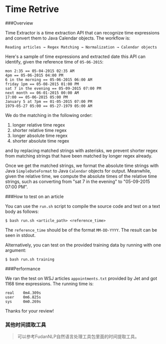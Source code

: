 
# Time Retrive

###Overview

Time Extractor is a time extraction API that can recognize time expressions and convert them to Java Calendar objects. The workflow is:

    Reading articles → Regex Matching → Normalization → Calendar objects

Here's a sample of time expressions and extracted date this API can identify, given the reference time of `05-06-2015`:

    mon 2:35 == 05-04-2015 02:35 AM
    4pm == 05-06-2015 04:00 PM
    6 in the morning == 05-06-2015 06:00 AM
    friday 1pm == 05-08-2015 01:00 PM
    sat 7 in the evening == 05-09-2015 07:00 PM
    next month == 06-01-2015 00:00 AM
    17:00 == 05-06-2015 05:00 PM
    January 5 at 7pm == 01-05-2015 07:00 PM
    1979-05-27 05:00 == 05-27-1979 05:00 AM

We do the matching in the following order:

1. longer relative time regex
2. shorter relative time regex
3. longer absolute time regex
4. shorter absolute time regex

and by replacing matched strings with asterisks, we prevent shorter regex from matching strings that have been matched by longer regex already.

Once we get the matched strings, we format the absolute time strings with Java `SimpleDateFormat` to Java `Calendar` objects for output. Meanwhile, given the relative time, we compute the absolute times of the relative time strings, such as converting from "sat 7 in the evening" to "05-09-2015 07:00 PM".

###How to test on an article

You can use the `run.sh` script to compile the source code and test on a text body as follows:

    $ bash run.sh <article_path> <reference_time>

The `reference_time` should be of the format `MM-DD-YYYY`. The result can be seen in stdout.

Alternatively, you can test on the provided training data by running with one argument:

    $ bash run.sh training

###Performance

We ran the test on WSJ articles `appointments.txt` provided by Jet and got 1168 time expressions. The running time is:

    real    0m4.309s
    user    0m6.825s
    sys     0m0.269s

Thanks for your review!

### 其他时间提取工具

> 可以参考FudanNLP自然语言处理工具包里面的时间提取工具。
